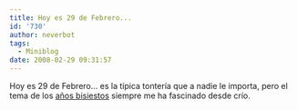 ```yaml
---
title: Hoy es 29 de Febrero...
id: '730'
author: neverbot
tags:
  - Miniblog
date: 2008-02-29 09:31:57
---
```


Hoy es 29 de Febrero... es la típica tontería que a nadie le importa, pero el tema de los [años bisiestos](http://en.wikipedia.org/wiki/Leap_year) siempre me ha fascinado desde crío.